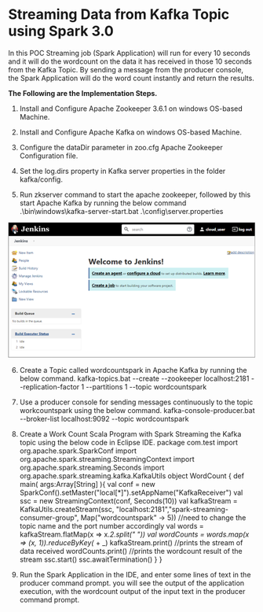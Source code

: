 # Streaming Data from Kafka Topic using Spark 3.0

In this POC Streaming job (Spark Application) will run for every 10 seconds and it will do the wordcount on the data it has received in those 10 seconds from the Kafka Topic. By sending a message from the producer console, the Spark Application will do the word count instantly and return the results. 

**The Following are the Implementation Steps.**

1.	Install and Configure Apache Zookeeper 3.6.1 on windows OS-based Machine.

2.	Install and Configure Apache Kafka on windows OS-based Machine.

3.	Configure the dataDir parameter in zoo.cfg Apache Zookeeper Configuration file.

4.	Set the log.dirs property in Kafka server properties in the folder kafka/config.

5.	Run zkserver command to start the apache zookeeper, followed by this start Apache Kafka by running the below command
.\bin\windows\kafka-server-start.bat .\config\server.properties
 
 
  ![Alt text](https://github.com/Protontech-1803/devops/blob/master/terrasible/output2.png)
  
6.	Create a Topic called wordcountspark in Apache Kafka by running the below command.
kafka-topics.bat --create --zookeeper localhost:2181 --replication-factor 1 --partitions 1 --topic wordcountspark
 

7.	Use a producer console for sending messages continuously to the topic workcountspark using the below command.
kafka-console-producer.bat --broker-list localhost:9092 --topic wordcountspark
 
8.	Create a Work Count Scala Program with Spark Streaming the Kafka topic using the below code in Eclipse IDE.
package com.test
import org.apache.spark.SparkConf
import org.apache.spark.streaming.StreamingContext
import org.apache.spark.streaming.Seconds
import org.apache.spark.streaming.kafka.KafkaUtils
object WordCount {
  def main( args:Array[String] ){
    val conf = new SparkConf().setMaster("local[*]").setAppName("KafkaReceiver")
    val ssc = new StreamingContext(conf, Seconds(10))
    val kafkaStream = KafkaUtils.createStream(ssc, "localhost:2181","spark-streaming-consumer-group", Map("wordcountspark" -> 5))
    //need to change the topic name and the port number accordingly
    val words = kafkaStream.flatMap(x =>  x._2.split(" "))
    val wordCounts = words.map(x => (x, 1)).reduceByKey(_ + _)
    kafkaStream.print()  //prints the stream of data received
    wordCounts.print()   //prints the wordcount result of the stream
    ssc.start()
    ssc.awaitTermination()
   }
}

9.	Run the Spark Application in the IDE, and enter some lines of text in the producer command prompt. you will see the output of the application execution, with the wordcount output of the input text in the producer command prompt.
 

